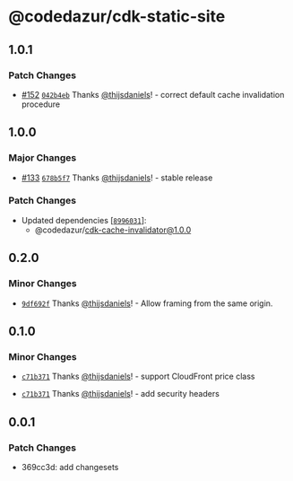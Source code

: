 # @codedazur/cdk-static-site

## 1.0.1

### Patch Changes

- [#152](https://github.com/codedazur/toolkit/pull/152) [`042b4eb`](https://github.com/codedazur/toolkit/commit/042b4ebe6246694fc6bcd3fa4aa721330dbacf5a) Thanks [@thijsdaniels](https://github.com/thijsdaniels)! - correct default cache invalidation procedure

## 1.0.0

### Major Changes

- [#133](https://github.com/codedazur/toolkit/pull/133) [`678b5f7`](https://github.com/codedazur/toolkit/commit/678b5f7e0358cba7bdc0c0fc6dcb1a12658c1663) Thanks [@thijsdaniels](https://github.com/thijsdaniels)! - stable release

### Patch Changes

- Updated dependencies [[`8996031`](https://github.com/codedazur/toolkit/commit/8996031f86872cf66ab42bb0ec1629079e4cb1c2)]:
  - @codedazur/cdk-cache-invalidator@1.0.0

## 0.2.0

### Minor Changes

- [`9df692f`](https://github.com/codedazur/toolkit/commit/9df692fe2851107745c4f7d074dc43a2f56b277a) Thanks [@thijsdaniels](https://github.com/thijsdaniels)! - Allow framing from the same origin.

## 0.1.0

### Minor Changes

- [`c71b371`](https://github.com/codedazur/toolkit/commit/c71b37113d2a2b377c439ec4eeebc780689a165b) Thanks [@thijsdaniels](https://github.com/thijsdaniels)! - support CloudFront price class

- [`c71b371`](https://github.com/codedazur/toolkit/commit/c71b37113d2a2b377c439ec4eeebc780689a165b) Thanks [@thijsdaniels](https://github.com/thijsdaniels)! - add security headers

## 0.0.1

### Patch Changes

- 369cc3d: add changesets
